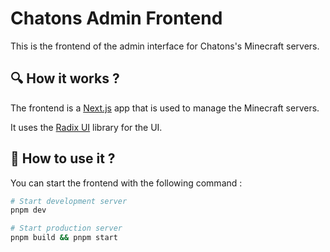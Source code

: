 # Chatons Admin Frontend

This is the frontend of the admin interface for Chatons's Minecraft servers.

## 🔍 How it works ?

The frontend is a [Next.js](https://nextjs.org/) app that is used to manage the Minecraft servers.

It uses the [Radix UI](https://www.radix-ui.com/) library for the UI.

## 🚀 How to use it ?

You can start the frontend with the following command :

```bash
# Start development server
pnpm dev

# Start production server
pnpm build && pnpm start
```
